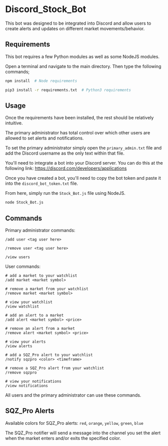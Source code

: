 # Discord_Stock_Bot
This bot was designed to be integrated into Discord and allow users to create alerts and updates on different market movements/behavior.


## Requirements
This bot requires a few Python modules as well as some NodeJS modules.

Open a terminal and navigate to the main directory. Then type the following commands;
```bash
npm install  # Node requirements

pip3 install -r requirements.txt  # Python3 requirements
```

## Usage
Once the requirements have been installed, the rest should be relatively intuitive.

The primary administrator has total control over which other users are allowed to set alerts and notifications.

To set the primary administrator simply open the `primary_admin.txt` file and add the Discord username as the only text within that file.

You'll need to integrate a bot into your Discord server.
You can do this at the following link: https://discord.com/developers/applications

Once you have created a bot, you'll need to copy the bot token and paste it into the `discord_bot_token.txt` file.

From here, simply run the `Stock_Bot.js` file using NodeJS.
```bash
node Stock_Bot.js
```

## Commands
Primary administrator commands:
```
/add user <tag user here>

/remove user <tag user here>

/view users
```

User commands:
```
# add a market to your watchlist
/add market <market symbol>

# remove a market from your watchlist
/remove market <market symbol>

# view your watchlist
/view watchlist

# add an alert to a market
/add alert <market symbol> <price>

# remove an alert from a market
/remove alert <market symbol> <price>

# view your alerts
/view alerts

# add a SQZ_Pro alert to your watchlist
/notify sqzpro <color> <timeframe>

# remove a SQZ_Pro alert from your watchlist
/remove sqzpro

# view your notifications
/view notifications
```
All users and the primary administrator can use these commands.

## SQZ_Pro Alerts
Available colors for SQZ_Pro alerts: `red`, `orange`, `yellow`, `green`, `blue`

The SQZ_Pro notifier will send a message into the channel you set the alert when the market enters and/or exits the specified color.